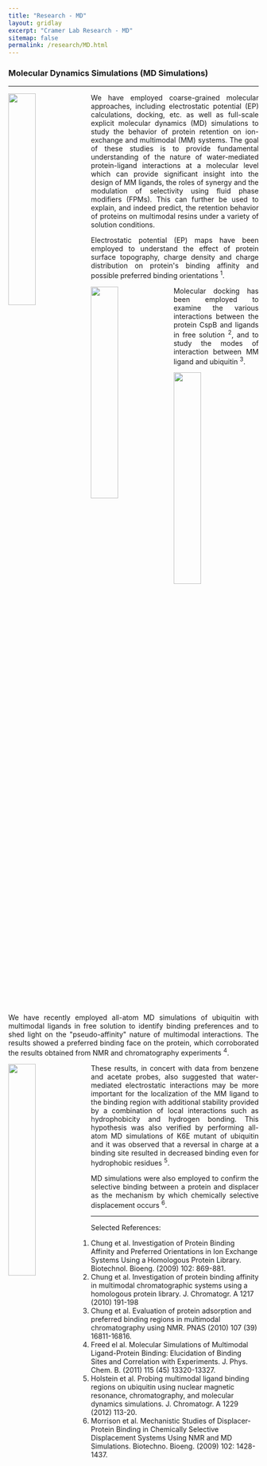 ```yaml
---
title: "Research - MD"
layout: gridlay
excerpt: "Cramer Lab Research - MD"
sitemap: false
permalink: /research/MD.html
---
```

### Molecular Dynamics Simulations (MD Simulations)
---

<div class="row">
<div class="clearfix">

  <img src="{{ site.url }}{{ site.baseurl }}/assets/images/respic/md1.jpg" class="img-responsive" width="33%" style="float: left" />
  <p style="text-align:justify;">We have employed coarse-grained molecular approaches, including electrostatic potential (EP) calculations, docking, etc. as well as full-scale explicit molecular dynamics (MD) simulations to study the behavior of protein retention on ion-exchange and multimodal (MM) systems. The goal of these studies is to provide fundamental understanding of the nature of water-mediated protein-ligand interactions at a molecular level which can provide significant insight into the design of MM ligands, the roles of synergy and the modulation of selectivity using fluid phase modifiers (FPMs). This can further be used to explain, and indeed predict, the retention behavior of proteins on multimodal resins under a variety of solution conditions.</p>
  <p style="text-align:justify;">Electrostatic potential (EP) maps have been employed to understand the effect of protein surface topography, charge density and charge distribution on protein's binding affinity and possible preferred binding orientations <sup>1</sup>.</p>
</div>
</div>

<div class="row">
<div class="clearfix">

  <img src="{{ site.url }}{{ site.baseurl }}/assets/images/respic/md2.jpg" class="img-responsive" width="33%" style="float: left" />
  <p style="text-align:justify;">Molecular docking has been employed to examine the various interactions between the protein CspB and ligands in free solution <sup>2</sup>, and to study the modes of interaction between MM ligand and ubiquitin <sup>3</sup>.</p>
</div>
</div>

<div class="row">
<div class="clearfix">

  <img src="{{ site.url }}{{ site.baseurl }}/assets/images/respic/md4.jpg" class="img-responsive" width="33%" style="float: left" />
  <p style="text-align:justify;">We have recently employed all-atom MD simulations of ubiquitin with multimodal ligands in free solution to identify binding preferences and to shed light on the "pseudo-affinity" nature of multimodal interactions. The results showed a preferred binding face on the protein, which corroborated the results obtained from NMR and chromatography experiments <sup>4</sup>.</p>
</div>
</div>

<div class="row">
<div class="clearfix">

  <img src="{{ site.url }}{{ site.baseurl }}/assets/images/respic/md5.jpg" class="img-responsive" width="33%" style="float: left" />
  <p style="text-align:justify;">These results, in concert with data from benzene and acetate probes, also suggested that water-mediated electrostatic interactions may be more important for the localization of the MM ligand to the binding region with additional stability provided by a combination of local interactions such as hydrophobicity and hydrogen bonding. This hypothesis was also verified by performing all-atom MD simulations of K6E mutant of ubiquitin and it was observed that a reversal in charge at a binding site resulted in decreased binding even for hydrophobic residues <sup>5</sup>.</p>
  <p style="text-align:justify;">MD simulations were also employed to confirm the selective binding between a protein and displacer as the mechanism by which chemically selective displacement occurs <sup>6</sup>.</p>
</div>
</div>

---
Selected References:
1. Chung et al. Investigation of Protein Binding Affinity and Preferred Orientations in Ion Exchange Systems Using a Homologous Protein Library. Biotechnol. Bioeng. (2009) 102: 869-881.
2. Chung et al. Investigation of protein binding affinity in multimodal chromatographic systems using a homologous protein library. J. Chromatogr. A 1217 (2010) 191-198
3. Chung et al. Evaluation of protein adsorption and preferred binding regions in multimodal chromatography using NMR. PNAS (2010) 107 (39) 16811-16816.
4. Freed el al. Molecular Simulations of Multimodal Ligand-Protein Binding: Elucidation of Binding Sites and Correlation with Experiments. J. Phys. Chem. B. (2011) 115 (45) 13320-13327.
5. Holstein et al. Probing multimodal ligand binding regions on ubiquitin using nuclear magnetic resonance, chromatography, and molecular dynamics simulations. J. Chromatogr. A 1229 (2012) 113-20.
6. Morrison et al. Mechanistic Studies of Displacer-Protein Binding in Chemically Selective Displacement Systems Using NMR and MD Simulations. Biotechno. Bioeng. (2009) 102: 1428-1437.
